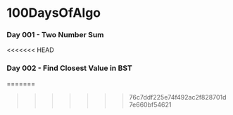 # 100DaysOfAlgo

### Day 001 - Two Number Sum
<<<<<<< HEAD
### Day 002 - Find Closest Value in BST
=======
>>>>>>> 76c7ddf225e74f492ac2f828701d7e660bf54621
